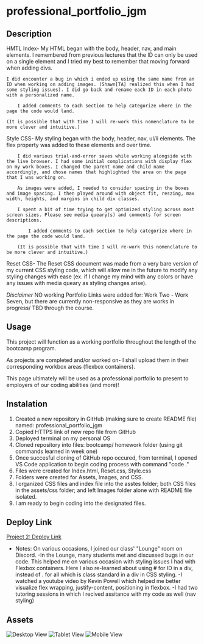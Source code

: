 # professional_portfolio_jgm

##


## Description
HMTL Index-
    My HTML began with the body, header, nav, and main elements.
    I remembered from previous lectures that the ID can only be used on a single element and I tried my best to remember that moving forward when adding divs.

    I did encounter a bug in which i ended up using the same name from an ID when working on adding images. (Shawn[TA] realized this when I had some styling issues). I did go back and rename each ID in each photo with a personalized name.

        I added comments to each section to help categorize where in the page the code would land.

    (It is possible that with time I will re-work this nomenclature to be more clever and intuitive.)

Style CSS-
        My styling began with the body, header, nav, ul/li elements. The flex property was added to these elements and over time.

        I did various trial-and-error saves while working alongside with the live browser. I had some initial complications with display flex on my work boxes. I changed the parent name and child name accordingly, and chose names that highlighted the area on the page that I was working on. 

        As images were added, I needed to consider spacing in the boxes and image spacing. I then played around with object fit, reszing, max width, heights, and margins in child div classes. 

        I spent a bit of time trying to get optimized styling across most screen sizes. Please see media queary(s) and comments for screen descriptions.

            I added comments to each section to help categorize where in the page the code would land.

        (It is possible that with time I will re-work this nomenclature to be more clever and intuitive.)

 Reset CSS-
        The Reset CSS document was made from a very bare version of my current CSS styling code, which will allow me in the future to modify any styling changes with ease (ex. if I change my mind with any colors or have any issues with media queary as styling changes arise).

*Disclaimer* NO working Portfolio Links were added for:
 Work Two - Work Seven, but there are currently non-responsive as they are works in progress/ TBD through the course.

## Usage
This project will function as a working portfolio throughout the length of the bootcamp program.

As projects are completed and/or worked on- I shall upload them in their corresponding workbox areas (flexbox containers). 

This page ultimately will be used as a professional portfolio to present to employers of our coding abilities (and more)!

## Instalation
1. Created a new repository in GitHub (making sure to create README file) named: professional_portfolio_jgm
2. Copied HTTPS link of new repo file from GitHub
3. Deployed terminal on my personal OS
4. Cloned repository into files: bootcamp/ homework folder (using git commands learned in week one)
5. Once succesful cloning of GitHub repo occured, from terminal, I opened VS Code application to begin coding process with command "code ."
6. Files were created for Index.html, Reset.css, Style.css
7. Folders were created for Assets, Images, and CSS.
9. I organized CSS files and index file into the asstes folder; both CSS files in the assets/css folder; and left Images folder alone with README file isolated.
8. I am ready to begin coding into the designated files.

## Deploy Link

[Project 2: Deploy Link]()

* Notes:
On various occasions, I joined our class' "Lounge" room on Discord. 
    -In the Lounge, many students met and discussed bugs in our code. This helped me on various occasion with styling issues I had with Flexbox containers. 
    Here I also re-learned about using # for ID in a div, instead of . for all which is class standard in a div in CSS styling.
    -I watched a youtube video by Kevin Powell which helped me better visualize flex wrapping, justify-content, positioning in flexbox.
    -I had two tutoring sessions in which I recived assitance with my code as well (nav styling)

## Assets

![Desktop View](/Images/desktop.html.png)
![Tablet View](/Images/smalltablet.png)
![Mobile View](/Images/mobilepage.html.png)